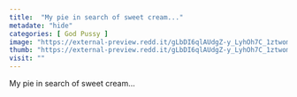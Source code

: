 ```yaml
---
title:  "My pie in search of sweet cream..."
metadate: "hide"
categories: [ God Pussy ]
image: "https://external-preview.redd.it/gLbDI6qlAUdgZ-y_LyhOh7C_1ztwom1elsHQo5qsmEo.jpg?auto=webp&s=4dec4177327843bf8ae9b2a95884e645a913d909"
thumb: "https://external-preview.redd.it/gLbDI6qlAUdgZ-y_LyhOh7C_1ztwom1elsHQo5qsmEo.jpg?width=1080&crop=smart&auto=webp&s=e2dc0b6a69bbde04ccafb65f53a76d5c152129ec"
visit: ""
---
```

My pie in search of sweet cream...
